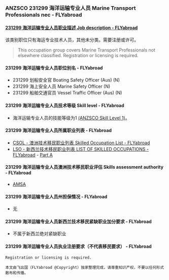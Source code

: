 ### ANZSCO 231299 海洋运输专业人员 Marine Transport Professionals nec - FLYabroad ###

####  [231299 海洋运输专业人员职业描述 Job description - FLYabroad](http://www.flyabroadvisa.com/anzsco/2312.html#231299)

该类别职位只有海运专业技术人员，其他未分类。需要注册或许可。

> This occupation group covers Marine Transport Professionals not elsewhere classified. Registration or licensing is required.

#### 231299 海洋运输专业人员职位别名 - FLYabroad
 
- 231299	 划船安全官 Boating Safety Officer (Aus) (N)
- 231299 海上安全人员 Marine Safety Officer (N)
- 231299 船舶交通官员 Vessel Traffic Officer (Aus) (N)

#### 231299 海洋运输专业人员技术等级 Skill level - FLYabroad

- 海洋运输专业人员的技能等级为1 [(ANZSCO Skill Level 1)](http://www.flyabroadvisa.com/anzsco/)。

#### 231299 海洋运输专业人员所属职业列表 - FLYabroad

- [CSOL - 澳洲技术移民职业列表 Skilled Occupation List - FLYabroad](http://www.flyabroadvisa.com/sol/)
- [LSO - 新西兰技术移民职业列表 LIST OF SKILLED OCCUPATIONS - FLYabroad](http://nz.flyabroadvisa.com/lso/) - [Part A](parta)

#### 231299 海洋运输专业人员澳洲技术移民职业评估 Skills assessment authority - FLYabroad

- [AMSA](http://www.amsa.gov.au/)

#### 231299 海洋运输专业人员州担保情况 - FLYabroad

- 无

#### 231299 海洋运输专业人员新西兰技术移民紧缺职业加分要求 - FLYabroad

- 不属于新西兰绝对紧缺职业

#### 231299 海洋运输专业人员执业注册要求（不代表移民要求） - FLYabroad

    Registration or licensing is required.

`本文由飞出国（FLYabroad @Copyright）独家整理完成，请尊重知识产权，不要以任何形式散布和传播。`